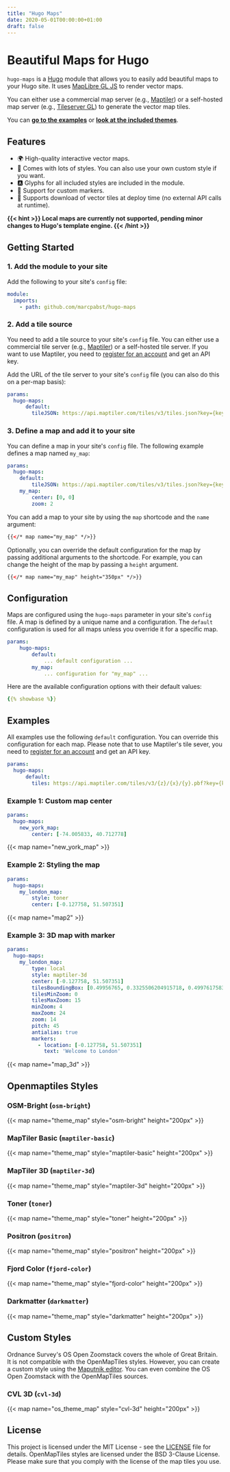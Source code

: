 ```yaml
---
title: "Hugo Maps"
date: 2020-05-01T00:00:00+01:00
draft: false
---
```


# Beautiful Maps for Hugo

`hugo-maps` is a [Hugo](https://gohugo.io/) module that allows you to easily add beautiful maps to your Hugo site. It uses [MapLibre GL JS](https://docs.mapbox.com/mapbox-gl-js/api/) to render vector maps.

You can either use a commercial map server (e.g., [Maptiler](https://www.maptiler.com/)) or a self-hosted map server (e.g., [Tileserver GL](https://github.com/maptiler/tileserver-gl)) to generate the vector map tiles.

You can [**go to the examples**](#examples) or [**look at the included themes**](#themes). 

## Features
- 🌍 High-quality interactive vector maps.
- 🎨 Comes with lots of styles. You can also use your own custom style if you want.
- 🅰️ Glyphs for all included styles are included in the module.
- 📍 Support for custom markers.
- 💾 Supports download of vector tiles at deploy time (no external API calls at runtime).

**{{< hint >}} Local maps are currently not supported, pending minor changes to Hugo's template engine. {{< /hint >}}**


## Getting Started

### 1. Add the module to your site

Add the following to your site's `config` file:

```yaml
module:
  imports:
    - path: github.com/marcpabst/hugo-maps
```

### 2. Add a tile source

You need to add a tile source to your site's `config` file. You can either use a commercial tile server (e.g., [Maptiler](https://www.maptiler.com/)) or a self-hosted tile server. If you want to use Maptiler, you need to [register for an account](https://www.maptiler.com/cloud/) and get an API key.

Add the URL of the tile server to your site's `config` file (you can also do this on a per-map basis):

```yaml
params:
  hugo-maps:
      default:
        tileJSON: https://api.maptiler.com/tiles/v3/tiles.json?key={key}
```

### 3. Define a map and add it to your site

You can define a map in your site's `config` file. The following example defines a map named `my_map`:

```yaml
params:
  hugo-maps:
    default:
        tileJSON: https://api.maptiler.com/tiles/v3/tiles.json?key={key}
    my_map:
        center: [0, 0]
        zoom: 2
```

You can add a map to your site by using the `map` shortcode and the `name` argument:

````html
{{</* map name="my_map" */>}}
````

Optionally, you can override the default configuration for the map by passing additional arguments to the shortcode. For example, you can change the height of the map by passing a `height` argument.

````html
{{</* map name="my_map" height="350px" */>}}
````


## Configuration

Maps are configured using the `hugo-maps` parameter in your site's `config` file. A map is defined by a unique name and a configuration. The `default` configuration is used for all maps unless you override it for a specific map.
    
```yaml
params:
    hugo-maps:
        default:
            ... default configuration ...
        my_map:
            ... configuration for "my_map" ...
```

Here are the available configuration options with their default values:

```yaml
{{% showbase %}}
```

## Examples

All examples use the following `default` configuration. You can override this configuration for each map. Please note that to use Maptiler's tile sever, you need to [register for an account](https://www.maptiler.com/cloud/) and get an API key.

```yaml
params:
  hugo-maps:
      default:
        tiles: https://api.maptiler.com/tiles/v3/{z}/{x}/{y}.pbf?key={key}

```

### Example 1: Custom map center

```yaml
params:
  hugo-maps:
    new_york_map:
        center: [-74.005833, 40.712778]
```

{{< map name="new_york_map" >}}

### Example 2: Styling the map
```yaml
params:
  hugo-maps:
    my_london_map:
        style: toner
        center: [-0.127758, 51.507351]
```

{{< map name="map2" >}}

### Example 3: 3D map with marker

```yaml
params:
  hugo-maps:
    my_london_map:
        type: local
        style: maptiler-3d
        center: [-0.127758, 51.507351]
        tilesBoundingBox: [0.49956765, 0.3325506204915718, 0.4997617583333333, 0.3323975306107756]
        tilesMinZoom: 0
        tilesMaxZoom: 15
        minZoom: 4
        maxZoom: 24
        zoom: 14
        pitch: 45
        antialias: true
        markers:
          - location: [-0.127758, 51.507351]
            text: 'Welcome to London'
```

{{< map name="map_3d" >}}


## Openmaptiles Styles

### OSM-Bright (`osm-bright`)

{{< map name="theme_map" style="osm-bright" height="200px" >}}

### MapTiler Basic (`maptiler-basic`)

{{< map name="theme_map" style="maptiler-basic" height="200px" >}}

### MapTiler 3D (`maptiler-3d`)

{{< map name="theme_map" style="maptiler-3d" height="200px" >}}

### Toner (`toner`)

{{< map name="theme_map" style="toner" height="200px" >}}

### Positron (`positron`)

{{< map name="theme_map" style="positron" height="200px" >}}

### Fjord Color (`fjord-color`)

{{< map name="theme_map" style="fjord-color" height="200px" >}}

### Darkmatter (`darkmatter`)

{{< map name="theme_map" style="darkmatter" height="200px" >}}

## Custom Styles

Ordnance Survey's OS Open Zoomstack covers the whole of Great Britain. It is not compatible with the OpenMapTiles styles. However, you can create a custom style using the [Maputnik editor](https://maputnik.github.io/editor/). You can even combine the OS Open Zoomstack with the OpenMapTiles sources.

### CVL 3D (`cvl-3d`)

{{< map name="os_theme_map" style="cvl-3d" height="200px" >}}

## License

This project is licensed under the MIT License - see the [LICENSE](LICENSE) file for details. OpenMapTiles styles are licensed under the BSD 3-Clause License. Please make sure that you comply with the license of the map tiles you use.